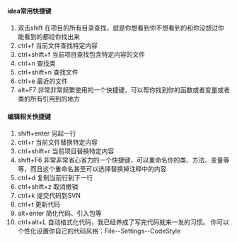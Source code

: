 #### idea常用快捷键
1. 双击shift
在项目的所有目录查找，就是你想看到你不想看到的和你没想过你能看到的都给你找出来
2. ctrl+f
当前文件查找特定内容
3. ctrl+shift+f
当前项目查找包含特定内容的文件
4. ctrl+n 
查找类
5. ctrl+shift+n
查找文件
6. ctrl+e 
最近的文件
7. alt+F7
非常非常频繁使用的一个快捷键，可以帮你找到你的函数或者变量或者类的所有引用到的地方

#### 编辑相关快捷键
1. shift+enter
另起一行
2. ctrl+r
当前文件替换特定内容
3. ctrl+shift+r
当前项目替换特定内容
4. shift+F6
非常非常省心省力的一个快捷键，可以重命名你的类、方法、变量等等，而且这个重命名甚至可以选择替换掉注释中的内容
5. ctrl+d
复制当前行到下一行
6. ctrl+shift+z
取消撤销
7. ctrl+k
提交代码到SVN
8. ctrl+t
更新代码
9. alt+enter
简化代码、引入包等
10. ctrl+alt+L
自动格式化代码，我已经养成了写完代码就来一发的习惯。
你可以个性化设置你自己的代码风格：File--Settings--CodeStyle


